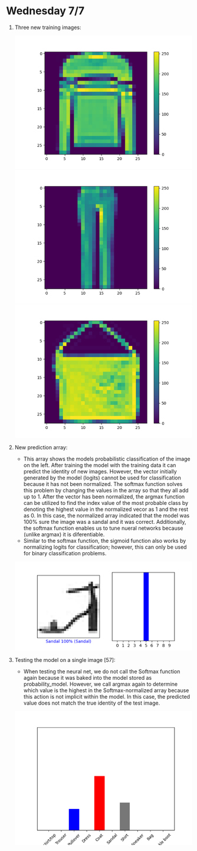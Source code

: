 # Wednesday 7/7

1. Three new training images:
   
   ![img.png](img.png)
   ![img_1.png](img_1.png)
   ![img_2.png](img_2.png)
   
2. New prediction array:
    * This array shows the models probabilistic classification of the image on the left. After training the model with the training data
      it can predict the identity of new images. However, the vector initially generated by the model (logits) cannot be used for classification because
      it has not been normalized. The softmax function solves this problem by changing the values in the array so that they all add
      up to 1. After the vector has been normalized, the argmax function can be utilized to find the index value of the most probable class by denoting the highest
      value in the normalized vecor as 1 and the rest as 0.
      In this case, the normalized array indicated that the model was 100% sure the image was a sandal and it was correct.
      Additionally, the softmax function enables us to tune nueral networks because (unlike argmax) it is diferentiable.
   * Similar to the softmax function, the sigmoid function also works by normalizing logits for classification; however, this can only be used for binary classification problems.
     
   ![img_3.png](img_3.png)
      
3. Testing the model on a single image [57]:
    * When testing the neural net, we do not call the Softmax function again because it was baked into the model stored as probability_model. However,
      we call argmax again to determine which value is the highest in the Softmax-normalized array because this action is not implicit within the model. In this
      case, the predicted value does not match the true identity of the test image.
   
   ![img_4.png](img_4.png)